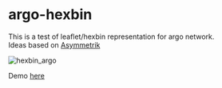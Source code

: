 # argo-hexbin
This is a test of leaflet/hexbin representation for argo network.  
Ideas based on [Asymmetrik](https://github.com/Asymmetrik/leaflet-d3/issues)  
  
![hexbin_argo](https://user-images.githubusercontent.com/17851004/79316563-c3374f00-7f04-11ea-8740-7b3156560c98.png)  
  
Demo [here](https://quai20.github.io/hexargo/)
